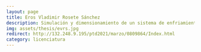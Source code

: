 ```yaml
---
layout: page
title: Eros Vladimir Rosete Sánchez
description: Simulación y dimensionamiento de un sistema de enfriamiento radiativo para un espacio en un clima cálido sub-húmedo
img: assets/thesis/evrs.jpg
redirect: http://132.248.9.195/ptd2021/marzo/0809864/Index.html
category: licenciatura
---
```

